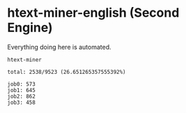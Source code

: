 # htext-miner-english (Second Engine)

Everything doing here is automated.

```
htext-miner

total: 2538/9523 (26.651265357555392%)

job0: 573
job1: 645
job2: 862
job3: 458
```